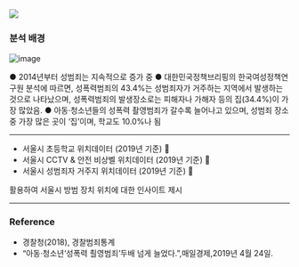 
![](https://github.com/AsellaS2/Visualization-project-using-public-data/assets/69001369/d5e3afb8-916d-4b7f-a91c-57afa75fd35b)
---
### 분석 배경

![image](https://github.com/AsellaS2/Visualization-project-using-public-data/assets/69001369/d7b2236a-9026-463b-af24-36959a48ab9d)
  
  ● 2014년부터 성범죄는 지속적으로 증가 중
● 대한민국정책브리핑의 한국여성정책연구원 분석에 따르면, 성폭력범죄의 43.4%는 성범죄자가 거주하는 지역에서 발생하는 것으로 나타났으며, 성폭력범죄의 발생장소로는 피해자나 가해자 등의 집(34.4%)이 가장 많았음.
● 아동·청소년들의 성폭력 촬영범죄가 갈수록 늘어나고 있으며, 성범죄 장소 중 가장 많은 곳이 ‘집’이며, 학교도 10.0%나 됨

---
- 서울시 초등학교 위치데이터 (2019년 기준) 🏢
- 서울시 CCTV & 안전 비상벨 위치데이터 (2019년 기준) 📸
- 서울시 성범죄자 거주지 위치데이터 (2019년 기준) 🐾

활용하여 서울시 방범 장치 위치에 대한 인사이트 제시

---

### Reference
- 경찰청(2018), 경찰범죄통계
- “아동·청소년‘성폭력 쵤영범죄’두배 넘게 늘었다.”,매일경제,2019년 4월 24일.
